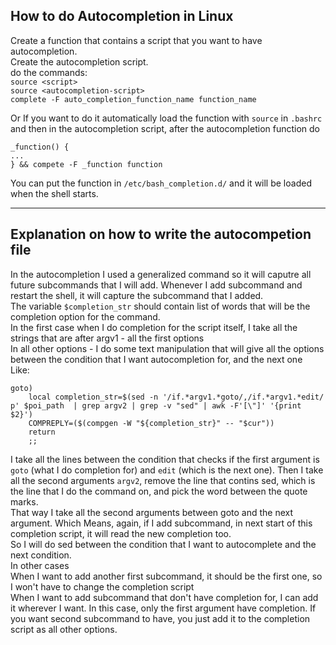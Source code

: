 ## How to do Autocompletion in Linux
Create a function that contains a script that you want to have autocompletion.<br>
Create the autocompletion script.<br>
do the commands: <br>
`source <script>` <br>
`source <autocompletion-script>` <br>
`complete -F auto_completion_function_name function_name` <br>

Or If you want to do it automatically load the function with `source` in `.bashrc` <br>
and then in the autocompletion script, after the autocompletion function do <br>
```
_function() {
...
} && compete -F _function function
```

You can put the function in `/etc/bash_completion.d/` and it will be loaded when the shell starts. <br>
<hr>

## Explanation on how to write the autocompetion file
In the autocompletion I used a generalized command so it will caputre all future subcommands that I will add. Whenever I add subcommand and restart the shell, it will capture the subcommand that I added.<br>
The variable `$completion_str` should contain list of words that will be the completion option for the command. <br>
In the first case when I do completion for the script itself, I take all the strings that are after argv1 - all the first options<br>
In all other options - I do some text manipulation that will give all the options between the condition that I want autocompletion for, and the next one<br>
Like:<br>
```
goto)
	local completion_str=$(sed -n '/if.*argv1.*goto/,/if.*argv1.*edit/ p' $poi_path  | grep argv2 | grep -v "sed" | awk -F'[\"]' '{print $2}')
	COMPREPLY=($(compgen -W "${completion_str}" -- "$cur"))
	return
	;;
```
I take all the lines between the condition that checks if the first argument is `goto` (what I do completion for) and `edit` (which is the next one). Then I take all the second arguments `argv2`, remove the line that contins sed, which is the line that I do the command on, and pick the word between the quote marks.<br>
That way I take all the second arguments between goto and the next argument. Which Means, again, if I add subcommand, in next start of this completion script, it will read the new completion too.<br>
So I will do sed between the condition that I want to autocomplete and the next condition.<br>
In other cases
<br>
When I want to add another first subcommand, it should be the first one, so I won't have to change the completion script<br>
When I want to add subcommand that don't have completion for, I can add it wherever I want. In this case, only the first argument have completion. If you want second subcommand to have, you just add it to the completion script as all other options.


